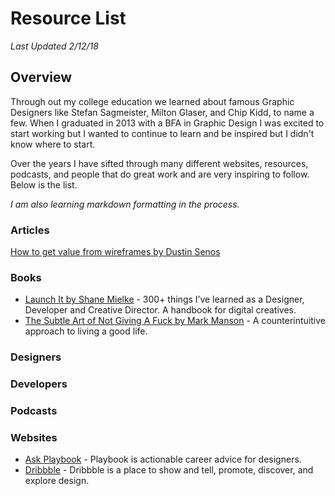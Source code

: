 # Resource List
*Last Updated 2/12/18*


## Overview
Through out my college education we learned about famous Graphic Designers like Stefan Sagmeister, Milton Glaser, and Chip Kidd, to name a few. When I graduated in 2013 with a BFA in Graphic Design I was excited to start working but I wanted to continue to learn and be inspired but I didn't know where to start.

Over the years I have sifted through many different websites, resources, podcasts, and people that do great work and are very inspiring to follow. Below is the list.

*I am also learning markdown formatting in the process.*


### Articles
[How to get value from wireframes by Dustin Senos](https://medium.com/@dustin/how-to-get-value-from-wireframes-f40c2cf27960)


### Books
- [Launch It by Shane Mielke](https://shanemielke.myshopify.com/products/launch-it-ebook) - 300+ things I’ve learned as a Designer, Developer and Creative Director. A handbook for digital creatives.
- [The Subtle Art of Not Giving A Fuck by Mark Manson](https://markmanson.net/books/subtle-art) - A counterintuitive approach to living a good life.


### Designers


### Developers


### Podcasts


### Websites
- [Ask Playbook](https://askplaybook.com/) - Playbook is actionable career advice for designers.
- [Dribbble](https://dribbble.com/) - Dribbble is a place to show and tell, promote, discover, and explore design.


